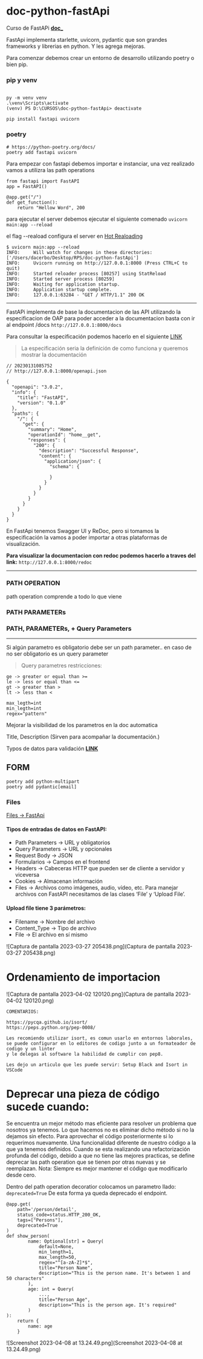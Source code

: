 # doc-python-fastApi
Curso de FastAPi
[**doc_**](https://hackmd.io/@duvanbotello/rk8vjxCrt#Validaciones-Query-Parameters)

FastApi implementa starlette, uvicorn, pydantic que son grandes frameworks y librerias en python.
Y les agrega mejoras.

Para comenzar debemos crear un entorno de desarrollo utilizando poetry o bien pip.

### pip y venv
```

py -m venv venv
.\venv\Scripts\activate
(venv) PS D:\CURSOS\doc-python-fastApi> deactivate   

pip install fastapi uvicorn
```

### poetry 

```
# https://python-poetry.org/docs/
poetry add fastapi uvicorn
```


Para empezar con fastapi debemos importar e instanciar, una vez realizado vamos a utilizra las path operations 

```
from fastapi import FastAPI
app = FastAPI()

@app.get("/")
def get_function():
    return "Hellow Word", 200
```

para ejecutar el server debemos ejecutar el siguiente comenado
`uvicorn main:app --reload`

el flag --reaload configura el server en [Hot Realoading](https://www.geeksforgeeks.org/difference-between-hot-reloading-and-live-reloading-in-react-native/)

```
$ uvicorn main:app --reload
INFO:     Will watch for changes in these directories: ['/Users/dacerbo/Desktop/RPS/doc-python-fastApi']
INFO:     Uvicorn running on http://127.0.0.1:8000 (Press CTRL+C to quit)
INFO:     Started reloader process [80257] using StatReload
INFO:     Started server process [80259]
INFO:     Waiting for application startup.
INFO:     Application startup complete.
INFO:     127.0.0.1:63284 - "GET / HTTP/1.1" 200 OK
```

---

FastAPi implementa de base la documentacion de las API utilizando la especificacion de OAP
para poder acceder a la documentacion basta con ir al endpoint /docs `http://127.0.0.1:8000/docs`

Para consultar la especificación podemos hacerlo en el siguiente [LINK](http://127.0.0.1:8000/openapi.json)
> La especificación seria la definición de como funciona y queremos mostrar la documentación
```
// 20230131085752
// http://127.0.0.1:8000/openapi.json

{
  "openapi": "3.0.2",
  "info": {
    "title": "FastAPI",
    "version": "0.1.0"
  },
  "paths": {
    "/": {
      "get": {
        "summary": "Home",
        "operationId": "home__get",
        "responses": {
          "200": {
            "description": "Successful Response",
            "content": {
              "application/json": {
                "schema": {
                  
                }
              }
            }
          }
        }
      }
    }
  }
}
```

En FastApi tenemos Swagger UI y ReDoc, pero si tomamos la especificación la vamos a poder importar a otras plataformas de visualización.

**Para visualizar la documentacion con redoc podemos hacerlo a traves del link:** `http://127.0.0.1:8000/redoc`

---
### PATH OPERATION
path operation comprende a todo lo que viene 

### PATH PARAMETERs

### PATH, PARAMETERs, + Query Parameters


--- 
Si algún parametro es obligatorio debe ser un path parameter..
en caso de no ser obligatorio es un query parameter

> Query parametres restricciones:

````
ge -> greater or equal than >=
le -> less or equal than <=
gt -> greater than >
lt -> less than <

max_legth=int
min_legth=int
regex="pattern"

````
Mejorar la visibilidad de los parametros en la doc automatica

Title,
Description (Sirven para acompañar la documentación.)

Typos de datos para validación [**LINK**](https://docs.pydantic.dev/usage/types/#pydantic-types)



## FORM 
````commandline
poetry add python-multipart
poetry add pydantic[email]
````

### Files

[Files -> FastApi](https://fastapi.tiangolo.com/tutorial/request-files/)


#### Tipos de entradas de datos en FastAPI:

- Path Parameters -> URL y obligatorios
- Query Parameters -> URL y opcionales
- Request Body -> JSON
- Formularios -> Campos en el frontend
- Headers -> Cabeceras HTTP que pueden ser de cliente a servidor y viceversa
- Cookies -> Almacenan información
- Files -> Archivos como imágenes, audio, vídeo, etc.
Para manejar archivos con FastAPI necesitamos de las clases ‘File’ y ‘Upload File’.

#### Upload file tiene 3 parámetros:

- Filename -> Nombre del archivo
- Content_Type -> Tipo de archivo
- File -> El archivo en sí mismo


![Captura de pantalla 2023-03-27 205438.png](Captura de pantalla 2023-03-27 205438.png)


# Ordenamiento de importacion 
![Captura de pantalla 2023-04-02 120120.png](Captura de pantalla 2023-04-02 120120.png)

````commandline
COMENTARIOS:

https://pycqa.github.io/isort/
https://peps.python.org/pep-0008/

Les recomiendo utilizar isort, es comun usarlo en entornos laborales, 
se puede configurar en lo editores de codigo junto a un formateador de codigo y un linter 
y le delegas al software la habilidad de cumplir con pep8.

Les dejo un articulo que les puede servir: Setup Black and Isort in VSCode
````


# Deprecar una pieza de código sucede cuando:

Se encuentra un mejor método mas eficiente para resolver un problema que nosotros ya tenemos. Lo que hacemos no es eliminar dicho método si no la dejamos sin efecto. Para aprovechar el código posteriormente si lo requerimos nuevamente.
Una funcionalidad diferente de nuestro código a la que ya tenemos definidos.
Cuando se esta realizando una refactorización profunda del código, debido a que no tiene las mejores practicas, se define deprecar las path operation que se tienen por otras nuevas y se reemplazan. Nota: Siempre es mejor mantener el código que modificarlo desde cero.

Dentro del path operation decoratior colocamos un parametro llado: ``deprecated=True``
De esta forma ya queda deprecado el endpoint.

```
@app.get(
    path='/person/detail',
    status_code=status.HTTP_200_OK,
    tags=["Persons"],
    deprecated=True
)
def show_person(
        name: Optional[str] = Query(
            default=None,
            min_length=1,
            max_length=50,
            regex="^[a-zA-Z]*$",
            title="Person Name",
            description="This is the person name. It's between 1 and 50 characters"
        ),
        age: int = Query(
            ...,
            title="Person Age",
            description="This is the person age. It's required"
        )
):
    return {
        name: age
    }
```

![Screenshot 2023-04-08 at 13.24.49.png](Screenshot 2023-04-08 at 13.24.49.png)


